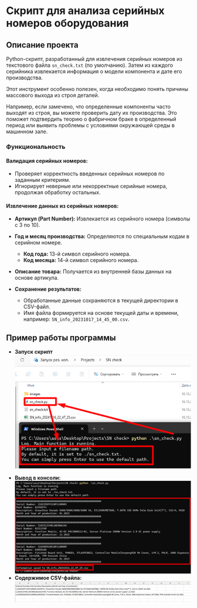 # Скрипт для анализа серийных номеров оборудования

## Описание проекта

Python-скрипт, разработанный для извлечения серийных номеров из текстового файла `sn_check.txt` (по умолчанию). Затем из каждого серийника извлекается информация о модели компонента и дате его производства.

Этот инструмент особенно полезен, когда необходимо понять причины массового выхода из строя деталей. 

Например, если замечено, что определенные компоненты часто выходят из строя, вы можете проверить дату их производства. Это поможет подтвердить теорию о фабричном браке в определенный период или выявить проблемы с условиями окружающей среды в машинном зале.

### Функциональность

#### Валидация серийных номеров:

- Проверяет корректность введенных серийных номеров по заданным критериям.
- Игнорирует неверные или некорректные серийные номера, продолжая обработку остальных.

#### Извлечение данных из серийных номеров:

- **Артикул (Part Number):** Извлекается из серийного номера (символы с 3 по 10).
- **Год и месяц производства:** Определяются по специальным кодам в серийном номере.
  - **Код года:** 13-й символ серийного номера.
  - **Код месяца:** 14-й символ серийного номера.
- **Описание товара:** Получается из внутренней базы данных на основе артикула.

- **Сохранение результатов:**
    - Обработанные данные сохраняются в текущей директории в CSV-файл.
    - Имя файла формируется на основе текущей даты и времени, например: `SN_info_20231017_14_45_00.csv`.

## Пример работы программы

- **Запуск скрипт**
  ![Скриншот запуска скрипта](images/Screenshot_1.png)</p> 
- **Вывод в консоли:**
  ![Скриншот запуска скрипта](images/Screenshot_2.png)
- **Содержимое CSV-файла:**
   ![Скриншот запуска скрипта](images/Screenshot_3.png)
